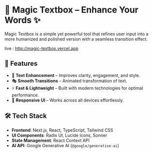 # 🚀 Magic Textbox – Enhance Your Words ✨

Magic Textbox is a simple yet powerful tool that refines user input into a more humanized and polished version with a seamless transition effect. 

live : http://magic-textbox.vercel.app

## 🌟 Features
- 📝 **Text Enhancement** – Improves clarity, engagement, and style.  
- 🎭 **Smooth Transitions** – Animated transformation of text.  
- ⚡ **Fast & Lightweight** – Built with modern technologies for optimal performance.  
- 🎨 **Responsive UI** – Works across all devices effortlessly.  

## 🛠️ Tech Stack
- **Frontend**: Next.js, React, TypeScript, Tailwind CSS  
- **UI Components**: Radix UI, Lucide Icons, Sonner  
- **State Management**: React Context API  
- **AI API**: Google Generative AI (`@google/generative-ai`) 
